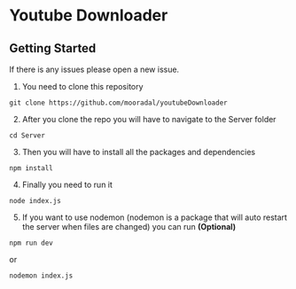 # Youtube Downloader



## Getting Started

If there is any issues please open a new issue.

1. You need to clone this repository
```
git clone https://github.com/mooradal/youtubeDownloader
```

2. After you clone the repo you will have to navigate to the Server folder
```
cd Server
```

3. Then you will have to install all the packages and dependencies
```
npm install 
```

4. Finally you need to run it
```
node index.js
```

5. If you want to use nodemon (nodemon is a package that will auto restart the server when files are changed) you can run **(Optional)**

```
npm run dev
```
or
```
nodemon index.js
```



